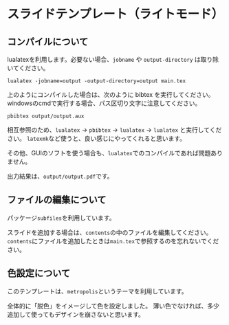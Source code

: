 # スライドテンプレート（ライトモード）

## コンパイルについて

lualatexを利用します。必要ない場合、`jobname` や `output-directory` は取り除いてください。
```
lualatex -jobname=output -output-directory=output main.tex
```
上のようにコンパイルした場合は、次のように bibtex を実行してください。
windowsのcmdで実行する場合、パス区切り文字に注意してください。
```
pbibtex output/output.aux
```

相互参照のため、`lualatex` → `pbibtex` → `lualatex` → `lualatex` と実行してください。
`latexmk`など使うと、良い感じにやってくれると思います。

その他、GUIのソフトを使う場合も、`lualatex`でのコンパイルであれば問題ありません。

出力結果は、`output/output.pdf`です。

## ファイルの編集について

パッケージ`subfiles`を利用しています。

スライドを追加する場合は、`contents`の中のファイルを編集してください。
`contents`にファイルを追加したときは`main.tex`で参照するのを忘れないでください。

## 色設定について

このテンプレートは、`metropolis`というテーマを利用しています。

全体的に「脱色」をイメージして色を設定しました。
薄い色でなければ、多少追加して使ってもデザインを崩さないと思います。

